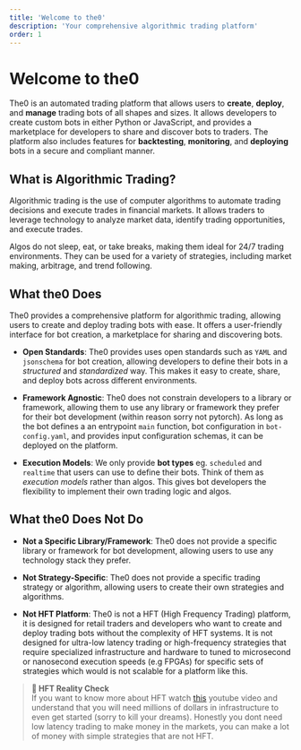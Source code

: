 ```yaml
---
title: 'Welcome to the0'
description: 'Your comprehensive algorithmic trading platform'
order: 1
---
```


# Welcome to the0

The0 is an automated trading platform that allows users to **create**, **deploy**, and **manage** trading bots of all shapes and sizes. It allows developers to create custom bots in either Python or JavaScript, and provides a marketplace for developers to share and discover bots to traders. The platform also includes features for **backtesting**, **monitoring**, and **deploying** bots in a secure and compliant manner.

## What is Algorithmic Trading?

Algorithmic trading is the use of computer algorithms to automate trading decisions and execute trades in financial markets. It allows traders to leverage technology to analyze market data, identify trading opportunities, and execute trades.

Algos do not sleep, eat, or take breaks, making them ideal for 24/7 trading environments. They can be used for a variety of strategies, including market making, arbitrage, and trend following.

## What the0 Does

The0 provides a comprehensive platform for algorithmic trading, allowing users to create and deploy trading bots with ease. It offers a user-friendly interface for bot creation, a marketplace for sharing and discovering bots.

- **Open Standards**: The0 provides uses open standards such as `YAML` and `jsonschema` for bot creation, allowing developers to define their bots in a _structured_ and _standardized_ way. This makes it easy to create, share, and deploy bots across different environments.

- **Framework Agnostic**: The0 does not constrain developers to a library or framework, allowing them to use any library or framework they prefer for their bot development (within reason sorry not pytorch). As long as the bot defines a an entrypoint `main` function, bot configuration in `bot-config.yaml`, and provides input configuration schemas, it can be deployed on the platform.

- **Execution Models**: We only provide **bot types** eg. `scheduled` and `realtime` that users can use to define their bots. Think of them as _execution models_ rather than algos. This gives bot developers the flexibility to implement their own trading logic and algos.

## What the0 Does Not Do

- **Not a Specific Library/Framework**: The0 does not provide a specific library or framework for bot development, allowing users to use any technology stack they prefer.

- **Not Strategy-Specific**: The0 does not provide a specific trading strategy or algorithm, allowing users to create their own strategies and algorithms.

- **Not HFT Platform**: The0 is not a HFT (High Frequency Trading) platform, it is designed for retail traders and developers who want to create and deploy trading bots without the complexity of HFT systems. It is not designed for ultra-low latency trading or high-frequency strategies that require specialized infrastructure and hardware to tuned to microsecond or nanosecond execution speeds (e.g FPGAs) for specific sets of strategies which would is not scalable for a platform like this.

> **💸 HFT Reality Check**  
> If you want to know more about HFT watch [this](https://www.youtube.com/watch?v=iwRaNYa8yTw) youtube video and understand that you will need millions of dollars in infrastructure to even get started (sorry to kill your dreams). Honestly you dont need low latency trading to make money in the markets, you can make a lot of money with simple strategies that are not HFT.
